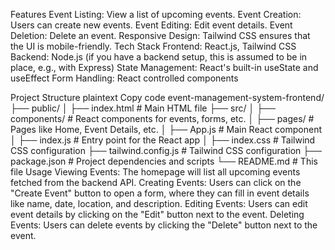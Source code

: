 Features
Event Listing: View a list of upcoming events.
Event Creation: Users can create new events.
Event Editing: Edit event details.
Event Deletion: Delete an event.
Responsive Design: Tailwind CSS ensures that the UI is mobile-friendly.
Tech Stack
Frontend: React.js, Tailwind CSS
Backend: Node.js (if you have a backend setup, this is assumed to be in place, e.g., with Express)
State Management: React's built-in useState and useEffect
Form Handling: React controlled components


Project Structure
plaintext
Copy code
event-management-system-frontend/
├── public/
│   ├── index.html          # Main HTML file
├── src/
│   ├── components/         # React components for events, forms, etc.
│   ├── pages/              # Pages like Home, Event Details, etc.
│   ├── App.js              # Main React component
│   ├── index.js            # Entry point for the React app
│   ├── index.css           # Tailwind CSS configuration
├── tailwind.config.js      # Tailwind CSS configuration
├── package.json            # Project dependencies and scripts
└── README.md               # This file
Usage
Viewing Events: The homepage will list all upcoming events fetched from the backend API.
Creating Events: Users can click on the "Create Event" button to open a form, where they can fill in event details like name, date, location, and description.
Editing Events: Users can edit event details by clicking on the "Edit" button next to the event.
Deleting Events: Users can delete events by clicking the "Delete" button next to the event.
